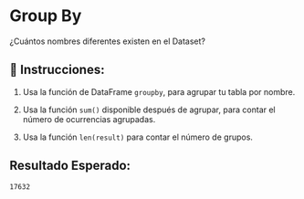 # Group By

¿Cuántos nombres diferentes existen en el Dataset?

## 📝 Instrucciones:

1. Usa la función de DataFrame `groupby`, para agrupar tu tabla por nombre.

2. Usa la función `sum()` disponible después de agrupar, para contar el número de ocurrencias agrupadas.

3. Usa la función `len(result)` para contar el número de grupos.

## Resultado Esperado:

`17632`